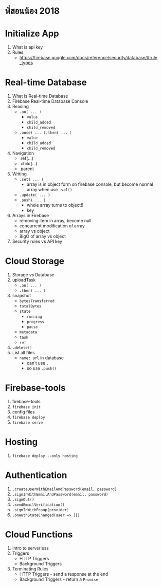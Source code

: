 # พี่สอนน้อง 2018

# Initialize App
1. What is api key
2. Rules
	- https://firebase.google.com/docs/reference/security/database/#rule_types

# Real-time Database
1. What is Real-time Database
2. Firebase Real-time Database Console
3. Reading
	- `.on( ... )`
		- `value`
		- `child_added`
		- `child_removed`
	- `.once( ... ).then( ... )`
		- `value`
		- `child_added`
		- `child_removed`
4. Navigation
	- .ref(...)
	- .child(...)
	- .parent
5. Writing
	- `.set( ... )`
		- array is in object form on firebase console, but become normal array when use `.val()`
	- `.update( ... )`
	- `.push( ... )`
		- whole array turns to object!!
		- key
6. Arrays in Firebase
	- removing item in array, become null
	- concurrent modification of array
	- array vs object
	- BigO of array vs object
7. Security rules vs API key

# Cloud Storage
1. Storage vs Database
2. uploadTask
	- `.on( ... )`
	- `.then( ... )`
3. snapshot
	- `bytesTransferred`
	- `totalBytes`
	- `state`
		- `running`
		- `progress`
		- `pause`
	- `metadata`
	- `task`
	- `ref`
4. `.delete()`
5. List all files
	- `name: url` in database
		- can't use `.`
		- so use `.push()`

# Firebase-tools
1. firebase-tools
2. `firebase init`
3. config files
4. `firebase deploy`
5. `firebase serve`

# Hosting
1. `firebase deploy --only hosting`

# Authentication
1. `.createUserWithEmailAndPassword(email, password)`
2. `.signInWithEmailAndPassword(email, password)`
3. `.signOut()`
4. `.sendEmailVerification()`
5. `.signInWithPopup(provider)`
6. `.onAuthStateChanged(user => {})`

# Cloud Functions
1. Intro to serverless
2. Triggers
	- HTTP Triggers
	- Background Triggers
3. Terminating Rules
	- HTTP Triggers - send a response at the end
	- Background Triggers - return a `Promise`

